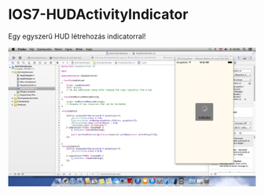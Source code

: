 IOS7-HUDActivityIndicator
=========================

Egy egyszerű HUD létrehozás indicatorral!

![alt tag](https://raw.githubusercontent.com/PecsXcode/IOS7-HUDActivityIndicator/master/IOS%207%20HUD.png)


